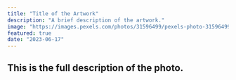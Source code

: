 ```yaml
---
title: "Title of the Artwork"
description: "A brief description of the artwork."
image: "https://images.pexels.com/photos/31596499/pexels-photo-31596499.jpeg?auto=compress&cs=tinysrgb&w=1260&h=750&dpr=2"
featured: true
date: "2023-06-17"
---
```


## This is the full description of the photo.
